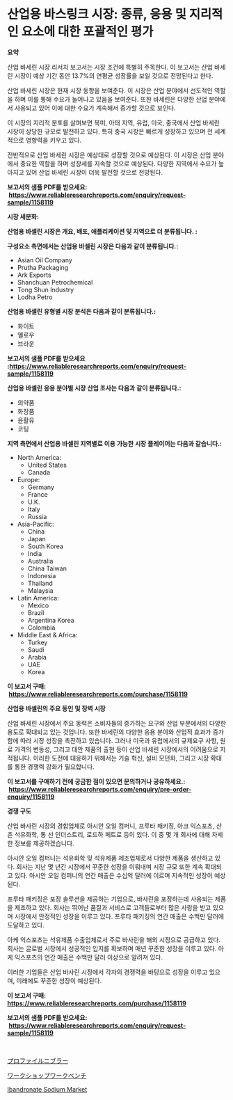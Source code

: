 <p><h1>산업용 바스링크 시장: 종류, 응용 및 지리적인 요소에 대한 포괄적인 평가</h1></p><p><strong>요약</strong></p>
<p><p>산업 바세린 시장 리서치 보고서는 시장 조건에 특별히 주목한다. 이 보고서는 산업 바세린 시장이 예상 기간 동안 13.7%의 연평균 성장률을 보일 것으로 전망된다고 한다.</p><p>산업 바세린 시장은 현재 시장 동향을 보여준다. 이 시장은 산업 분야에서 선도적인 역할을 하며 이를 통해 수요가 늘어나고 있음을 보여준다. 또한 바세린은 다양한 산업 분야에서 사용되고 있어 이에 대한 수요가 계속해서 증가할 것으로 보인다.</p><p>이 시장의 지리적 분포를 살펴보면 북미, 아태 지역, 유럽, 미국, 중국에서 산업 바세린 시장이 상당한 규모로 발전하고 있다. 특히 중국 시장은 빠르게 성장하고 있으며 전 세계적으로 영향력을 키우고 있다.</p><p>전반적으로 산업 바세린 시장은 예상대로 성장할 것으로 예상된다. 이 시장은 산업 분야에서 중요한 역할을 하며 성장세를 지속할 것으로 예상된다. 다양한 지역에서 수요가 높아지고 있어 산업 바세린 시장이 더욱 발전할 것으로 전망된다.</p></p>
<p><strong>보고서의 샘플 PDF를 받으세요: &nbsp;<a href="https://www.reliableresearchreports.com/enquiry/request-sample/1158119">https://www.reliableresearchreports.com/enquiry/request-sample/1158119</a></strong></p>
<p><strong>시장 세분화:</strong></p>
<p><strong> 산업용 바셀린 시장은 개요, 배포, 애플리케이션 및 지역으로 더 분류됩니다. :</strong></p>
<p><strong>구성요소 측면에서는 산업용 바셀린 시장은 다음과 같이 분류됩니다.:</strong></p>
<p><ul><li>Asian Oil Company</li><li>Prutha Packaging</li><li>Ark Exports</li><li>Shanchuan Petrochemical</li><li>Tong Shun Industry</li><li>Lodha Petro</li></ul></p>
<p><strong> 산업용 바셀린 유형별 시장 분석은 다음과 같이 분류됩니다.:</strong></p>
<p><ul><li>화이트</li><li>옐로우</li><li>브라운</li></ul></p>
<p><strong>보고서의 샘플 PDF를 받으세요 :<a href="https://www.reliableresearchreports.com/enquiry/request-sample/1158119">https://www.reliableresearchreports.com/enquiry/request-sample/1158119</a></strong></p>
<p><strong> 산업용 바셀린 응용 분야별 시장 산업 조사는 다음과 같이 분류됩니다.:</strong></p>
<p><ul><li>의약품</li><li>화장품</li><li>윤활유</li><li>코팅</li></ul></p>
<p><strong>지역 측면에서 산업용 바셀린 지역별로 이용 가능한 시장 플레이어는 다음과 같습니다.:</strong></p>
<p><ul>
    <li>
        North America:
        <ul>
            <li>United States</li>
            <li>Canada</li>
        </ul>
    </li>
    <li>
        Europe:
        <ul>
            <li>Germany</li>
            <li>France</li>
            <li>U.K.</li>
            <li>Italy</li>
            <li>Russia</li>
        </ul>
    </li>
    <li>
        Asia-Pacific:
        <ul>
            <li>China</li>
            <li>Japan</li>
            <li>South Korea</li>
            <li>India</li>
            <li>Australia</li>
            <li>China Taiwan</li>
            <li>Indonesia</li>
            <li>Thailand</li>
            <li>Malaysia</li>
        </ul>
    </li>
    <li>
        Latin America:
        <ul>
            <li>Mexico</li>
            <li>Brazil</li>
            <li>Argentina Korea</li>
            <li>Colombia</li>
        </ul>
    </li>
    <li>
        Middle East & Africa:
        <ul>
            <li>Turkey</li>
            <li>Saudi</li>
            <li>Arabia</li>
            <li>UAE</li>
            <li>Korea</li>
        </ul>
    </li>
    </ul></p>
<p><strong>이 보고서 구매: &nbsp;<a href="https://www.reliableresearchreports.com/purchase/1158119">https://www.reliableresearchreports.com/purchase/1158119</a></strong></p>
<p><strong>산업용 바셀린의 주요 동인 및 장벽 시장</strong></p>
<p><p>산업 바세린 시장에서 주요 동력은 소비자들의 증가하는 요구와 산업 부문에서의 다양한 용도로 확대되고 있는 것입니다. 또한 바세린의 다양한 응용 분야와 산업적 효과가 증가함에 따라 시장 성장을 촉진하고 있습니다. 그러나 미국과 유럽에서의 규제요구 사항, 원료 가격의 변동성, 그리고 대안 제품의 출현 등이 산업 바세린 시장에서의 어려움으로 지적됩니다. 이러한 도전에 대응하기 위해서는 기술 혁신, 설비 모던화, 그리고 시장 확대를 통한 경쟁력 강화가 필요합니다.</p></p>
<p><strong>이 보고서를 구매하기 전에 궁금한 점이 있으면 문의하거나 공유하세요.: &nbsp;<a href="https://www.reliableresearchreports.com/enquiry/pre-order-enquiry/1158119">https://www.reliableresearchreports.com/enquiry/pre-order-enquiry/1158119</a></strong></p>
<p><strong>경쟁 구도</strong></p>
<p><p>산업 바사린 시장의 경합업체로 아시안 오일 컴퍼니, 프루타 패키징, 아크 익스포츠, 산촌 석유화학, 통 선 인더스트리, 로드하 페트로 등이 있다. 이 중 몇 개 회사에 대해 자세한 정보를 제공하겠습니다.</p><p>아시안 오일 컴퍼니는 석유화학 및 석유제품 제조업체로서 다양한 제품을 생산하고 있다. 회사는 지난 몇 년간 시장에서 꾸준한 성장을 이뤄내며 시장 규모 또한 계속 확대되고 있다. 아시안 오일 컴퍼니의 연간 매출은 수십억 달러에 이르며 지속적인 성장이 예상된다.</p><p>프루타 패키징은 포장 솔루션을 제공하는 기업으로, 바사린을 포장하는데 사용되는 제품을 제조하고 있다. 회사는 뛰어난 품질과 서비스로 고객들로부터 많은 사랑을 받고 있으며 시장에서 안정적인 성장을 이루고 있다. 프루타 패키징의 연간 매출은 수백만 달러에 도달하고 있다.</p><p>아케 익스포츠는 석유제품 수출업체로서 주로 바사린을 해외 시장으로 공급하고 있다. 회사는 글로벌 시장에서 성공적인 입지를 확보하며 매년 꾸준한 성장을 이루고 있다. 아케 익스포츠의 연간 매출은 수백만 달러 이상으로 알려져 있다.</p><p>이러한 기업들은 산업 바사린 시장에서 각자의 경쟁력을 바탕으로 성장을 이루고 있으며, 미래에도 꾸준한 성장이 예상된다.</p></p>
<p><strong>이 보고서 구매: &nbsp; <a href="https://www.reliableresearchreports.com/purchase/1158119">https://www.reliableresearchreports.com/purchase/1158119</a></strong></p>
<p><strong>보고서의 샘플 PDF를 받으세요: &nbsp;<a href="https://www.reliableresearchreports.com/enquiry/request-sample/1158119">https://www.reliableresearchreports.com/enquiry/request-sample/1158119</a></strong><strong></strong></p>
<p>&nbsp;</p>
<p><p><a href="https://medium.com/@grarrity46/%E3%83%97%E3%83%AD%E3%83%95%E3%82%A3%E3%83%BC%E3%83%AB%E3%83%8B%E3%83%96%E3%83%A9%E3%83%BC%E5%B8%82%E5%A0%B4%E3%82%A4%E3%83%B3%E3%82%B5%E3%82%A4%E3%83%88-%E5%B8%82%E5%A0%B4%E3%81%AE%E5%8B%95%E5%90%91-%E6%88%90%E9%95%B7-2024%E5%B9%B4%E3%81%8B%E3%82%892031%E5%B9%B4%E3%81%BE%E3%81%A7%E3%81%AE%E4%BA%88%E6%B8%AC-9d07d80b83b0">プロファイルニブラー</a></p><p><a href="https://medium.com/@manuelmann1976/%E3%83%AF%E3%83%BC%E3%82%AF%E3%82%B7%E3%83%A7%E3%83%83%E3%83%97%E3%83%AF%E3%83%BC%E3%82%AF%E3%83%99%E3%83%B3%E3%83%81%E5%B8%82%E5%A0%B4%E3%83%AC%E3%83%9D%E3%83%BC%E3%83%88%E3%81%AF-%E3%81%93%E3%81%AE%E5%B8%82%E5%A0%B4%E3%81%AE%E6%9C%80%E6%96%B0%E3%81%AE%E3%83%88%E3%83%AC%E3%83%B3%E3%83%89%E3%82%84%E6%88%90%E9%95%B7%E3%81%AE%E6%A9%9F%E4%BC%9A%E3%82%92%E6%98%8E%E3%82%89%E3%81%8B%E3%81%AB%E3%81%97%E3%81%A6%E3%81%84%E3%81%BE%E3%81%99-01c52641342a">ワークショップワークベンチ</a></p><p><a href="https://github.com/Hazelklievgspy6vdcsmu106w/Market-Research-Report-List-1/blob/main/ibandronate-sodium-market.md">Ibandronate Sodium Market</a></p></p>